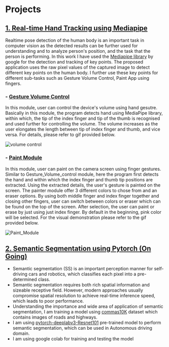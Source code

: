 # Projects 

## [1. Real-time Hand Tracking using Mediapipe](https://github.com/SubramanyaGurumurthy/RealTimeHandgestureDetection.git)
Realtime pose detection of the human body is an important task in computer vision as the detected results can be further used for understanding and to analyze person's position, and the task that the person is performing. In this work I have used the [Mediapipe library](https://google.github.io/mediapipe/solutions/hands) by google for the detection and tracking of key points. The proposed application uses the raw pixel values of the captured image to detect different key points on the human body. I further use these key points for different sub-tasks such as Gesture Volume Control, Paint App using fingers.

### - [Gesture Volume Control](https://github.com/SubramanyaGurumurthy/RealTimeHandTracking#:~:text=*-,Gesture%20Volume%20Control,-In%20this%20module)
In this module, user can control the device's volume using hand gesutre. Basically in this module, the program detects hand using MediaPipe library, within which, the tip of the index finger and tip of the thumb is recognised and used further for controlling the volume. The volume increases as the user elongates the length between tip of index finger and thumb, and vice versa. For details, please refer to gif provided below.

![volume control](https://github.com/SubramanyaGurumurthy/RealTimeHandgestureDetection/blob/main/gif/Volume_control.gif)

### - [Paint Module](https://github.com/SubramanyaGurumurthy/RealTimeHandTracking#:~:text=*-,Paint%20Module,-In%20this%20module)
In this module, user can paint on the camera screen using finger gestures. Similar to Gesture_Volume_control module, here the program first detects the hand and within which the index finger and thumb tip positions are extracted. Using the extracted details, the user's gesture is painted on the screen. The painter module offer 3 different colors to chose from and an eraser options. By using both middle finger and index finger together and closing other fingers, user can switch between colors or eraser which can be found on the top of the screen. After selection, the user can paint or erase by just using just index finger. By default in the beginning, pink color will be selected. For the visual demonstration please refer to the gif provided below.

![Paint_Module](https://github.com/SubramanyaGurumurthy/RealTimeHandgestureDetection/blob/main/gif/ezgif.com-gif-maker.gif)

## [2. Semantic Segmentation using Pytorch (On Going)](https://colab.research.google.com/drive/1FnwAzHF5YFaVst41jaXHYwjBXWSFyd0o?usp=sharing)
* Semantic segmentation (SS) is an important perception manner for self-driving cars and robotics, which classifies each pixel into a pre-determined class. 
* Semantic segmentation requires both rich spatial information and sizeable receptive field. However, modern approaches usually compromise spatial resolution to achieve real-time inference speed, which leads to poor performance.
* Understanding the importance and wide area of application of semantic segmentation, I am training a model using [commas10K](https://github.com/commaai/comma10k) dataset which contains images of roads and highways.
* I am using [pytorch-deeplabv3-Resnet101](https://pytorch.org/vision/stable/models/generated/torchvision.models.segmentation.deeplabv3_resnet101.html#torchvision.models.segmentation.DeepLabV3_ResNet101_Weights) pre-trained model to perform semantic segmentation, which can be used in Autonomous driving domain.
*	I am using google colab for training and testing the model
